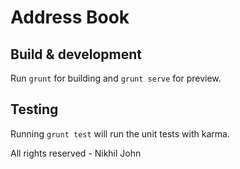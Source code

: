# Address Book


## Build & development

Run `grunt` for building and `grunt serve` for preview.

## Testing

Running `grunt test` will run the unit tests with karma.


All rights reserved - Nikhil John